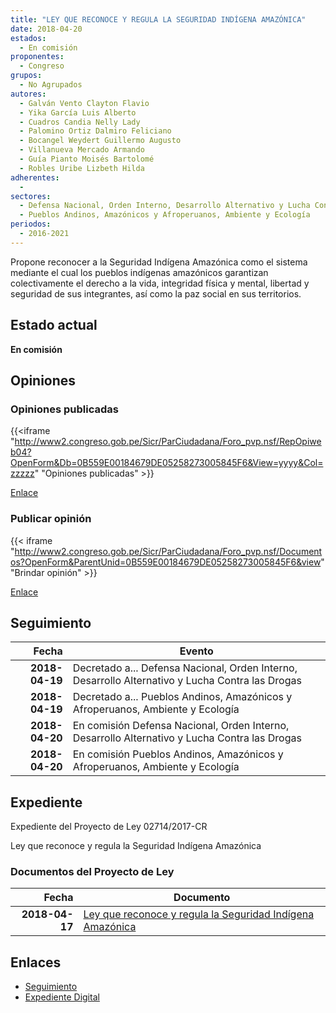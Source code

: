 ```yaml
---
title: "LEY QUE RECONOCE Y REGULA LA SEGURIDAD INDÍGENA AMAZÓNICA"
date: 2018-04-20
estados: 
  - En comisión
proponentes: 
  - Congreso
grupos: 
  - No Agrupados
autores: 
  - Galván Vento Clayton Flavio
  - Yika García Luis Alberto
  - Cuadros Candia Nelly Lady
  - Palomino Ortiz Dalmiro Feliciano
  - Bocangel Weydert Guillermo Augusto
  - Villanueva Mercado Armando
  - Guía Pianto Moisés Bartolomé
  - Robles Uribe Lizbeth Hilda
adherentes: 
  - 
sectores: 
  - Defensa Nacional, Orden Interno, Desarrollo Alternativo y Lucha Contra las Drogas
  - Pueblos Andinos, Amazónicos y Afroperuanos, Ambiente y Ecología
periodos: 
  - 2016-2021
---
```


Propone reconocer a la Seguridad Indígena Amazónica como el sistema mediante el cual los pueblos indígenas amazónicos garantizan colectivamente el derecho a la vida, integridad física y mental, libertad y seguridad de sus integrantes, así como la paz social en sus territorios.


## Estado actual

**En comisión**

## Opiniones

### Opiniones publicadas

{{<iframe "http://www2.congreso.gob.pe/Sicr/ParCiudadana/Foro_pvp.nsf/RepOpiweb04?OpenForm&Db=0B559E00184679DE05258273005845F6&View=yyyy&Col=zzzzz" "Opiniones publicadas" >}}

[Enlace](http://www2.congreso.gob.pe/Sicr/ParCiudadana/Foro_pvp.nsf/RepOpiweb04?OpenForm&Db=0B559E00184679DE05258273005845F6&View=yyyy&Col=zzzzz)
### Publicar opinión

{{< iframe "http://www2.congreso.gob.pe/Sicr/ParCiudadana/Foro_pvp.nsf/Documentos?OpenForm&ParentUnid=0B559E00184679DE05258273005845F6&view" "Brindar opinión" >}}

[Enlace](http://www2.congreso.gob.pe/Sicr/ParCiudadana/Foro_pvp.nsf/Documentos?OpenForm&ParentUnid=0B559E00184679DE05258273005845F6&view)

## Seguimiento

| Fecha | Evento |
|------:|--------|
| **2018-04-19** | Decretado a... Defensa Nacional, Orden Interno, Desarrollo Alternativo y Lucha Contra las Drogas|
| **2018-04-19** | Decretado a... Pueblos Andinos, Amazónicos y Afroperuanos, Ambiente y Ecología|
| **2018-04-20** | En comisión Defensa Nacional, Orden Interno, Desarrollo Alternativo y Lucha Contra las Drogas|
| **2018-04-20** | En comisión Pueblos Andinos, Amazónicos y Afroperuanos, Ambiente y Ecología|


## Expediente

Expediente del Proyecto de Ley 02714/2017-CR

Ley que reconoce y regula la Seguridad Indígena Amazónica


### Documentos del Proyecto de Ley

| Fecha | Documento |
|------:|--------|
| **2018-04-17** | [Ley que reconoce y regula la Seguridad Indígena Amazónica](http://www.leyes.congreso.gob.pe/Documentos/2016_2021/Proyectos_de_Ley_y_de_Resoluciones_Legislativas/PL0271420180417..pdf) |

## Enlaces 

- [Seguimiento](http://www2.congreso.gob.pe/Sicr/TraDocEstProc/CLProLey2016.nsf/f7fff46988ca05b1052578e100829cc7/34d83ee0b199f2b405258272007b5b7f?OpenDocument)
- [Expediente Digital](http://www2.congreso.gob.pe/Sicr/TraDocEstProc/CLProLey2016.nsf/f7fff46988ca05b1052578e100829cc7/34d83ee0b199f2b405258272007b5b7f?OpenDocument&Click=05257FB7005EB655.eb71d0cf91d8294e05256cdf006b5706/$Body/0.1C6C)
